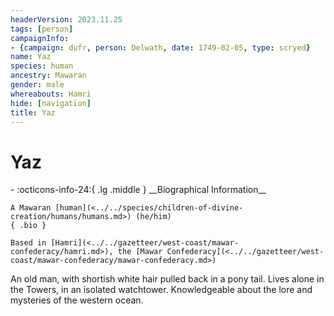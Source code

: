 ```yaml
---
headerVersion: 2023.11.25
tags: [person]
campaignInfo:
- {campaign: dufr, person: Delwath, date: 1749-02-05, type: scryed}
name: Yaz
species: human
ancestry: Mawaran
gender: male
whereabouts: Hamri
hide: [navigation]
title: Yaz
---
```

# Yaz
<div class="grid cards ext-narrow-margin ext-one-column" markdown>
- :octicons-info-24:{ .lg .middle } __Biographical Information__

    A Mawaran [human](<../../species/children-of-divine-creation/humans/humans.md>) (he/him)  
    { .bio }

    Based in [Hamri](<../../gazetteer/west-coast/mawar-confederacy/hamri.md>), the [Mawar Confederacy](<../../gazetteer/west-coast/mawar-confederacy/mawar-confederacy.md>)
</div>



An old man, with shortish white hair pulled back in a pony tail. Lives alone in the Towers, in an isolated watchtower. Knowledgeable about the lore and mysteries of the western ocean.